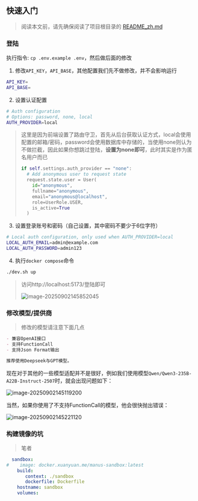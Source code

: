 ## 快速入门

> 阅读本文前，请先确保阅读了项目根目录的 [README_zh.md](../../../../../AI/ai-manus/README_zh.md) 

### 登陆



执行指令: `cp .env.example .env`，然后做后面的修改

1. 修改`API_KEY`，`API_BASE`，其他配置我们先不做修改，并不会影响运行

```bash
API_KEY=
API_BASE=
```

2. 设置认证配置

```bash
# Auth configuration
# Options: password, none, local
AUTH_PROVIDER=local
```

> 这里是因为前端设置了路由守卫，首先从后台获取认证方式，local会使用配置的邮箱/密码，password会使用数据库中存储的，当使用none则认为不做拦截，因此如果你想跳过登陆，**设置为none即可**，此时其实是作为匿名用户而已
>
> ~~~python
> if self.settings.auth_provider == "none":
>   # Add anonymous user to request state
>   request.state.user = User(
>     id="anonymous",
>     fullname="anonymous",
>     email="anonymous@localhost",
>     role=UserRole.USER,
>     is_active=True
>   )
> ~~~

3. 设置登录账号和密码（自己设置，其中密码不要少于6位字符）

```bash
# Local auth configuration, only used when AUTH_PROVIDER=local
LOCAL_AUTH_EMAIL=admin@example.com
LOCAL_AUTH_PASSWORD=admin123
```

4. 执行`docker compose`命令

```bash
./dev.sh up
```

> 访问http://localhost:5173/登陆即可
>
> ![image-20250902145852045](/Users/rayss/Public/work/AI求职/study/AI-manus/assets/image-20250902145852045.png)





### 修改模型/提供商

> 修改的模型请注意下面几点

```markdown
- 兼容OpenAI接口
- 支持FunctionCall
- 支持Json Format输出

推荐使用Deepseek与GPT模型。
```

现在对于其他的一些模型适配并不是很好，例如我们使用模型`Qwen/Qwen3-235B-A22B-Instruct-2507`时，就会出现问题如下：

![image-20250902145119200](/Users/rayss/Public/work/AI求职/study/AI-manus/assets/image-20250902145119200.png)

当然，如果你使用了不支持FunctionCall的模型，他会很快抛出错误：

![image-20250902145221120](/Users/rayss/Public/work/AI求职/study/AI-manus/assets/image-20250902145221120.png)





### 构建镜像的坑

> 笔者



~~~yaml
  sandbox:
#    image: docker.xuanyuan.me/manus-sandbox:latest
    build:
       context: ./sandbox
       dockerfile: Dockerfile
    hostname: sandbox
    volumes:
~~~


